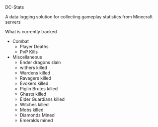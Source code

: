 DC-Stats

A data logging solution for collecting gameplay statistics from Minecraft servers

What is currently tracked
 - Combat
   + Player Deaths
   + PvP Kills
 - Miscellaneous
   + Ender dragons slain
   + withers killed
   + Wardens killed
   + Ravagers killed
   + Evokers killed
   + Piglin Brutes killed
   + Ghasts killed
   + Elder Guardians killed
   + Witches killed
   + Mobs killed
   + Diamonds Mined
   + Emeralds mined
